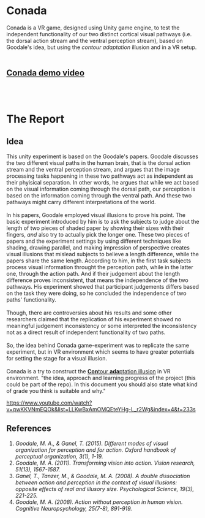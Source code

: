 # Conada

Conada is a VR game, designed using Unity game engine, to test the independent functionality of our two distinct cortical visual pathways (i.e. the dorsal action stream and the ventral perception stream), based on Goodale's idea, but using the *contour adaptation* illusion and in a VR setup.
<br><br>
## [Conada demo video](https://drive.google.com/open?id=1vbW_1EEhK2l4irJGXOWgsYVBBa1uOW9v)
<br><br>

# The Report
## Idea
This unity experiment is based on the Goodale's papers. Goodale discusses the two different visual paths in the human brain, that is the dorsal action stream and the ventral perception stream, and argues that the image processing tasks happening in these two pathways act as independent as their phyisical separation. In other words, he argues that while we act based on the visual information coming through the dorsal path, our perception is based on the information coming through the ventral path. And these two pathways might carry different interpretations of the world.<br><br>
In his papers, Goodale employed visual illusions to prove his point. The basic experiment introduced by him is to ask the subjects to judge about the length of two pieces of shaded paper by showing their sizes with their fingers, *and* also try to actually pick the longer one. These two pieces of papers and the experiment settings by using different techniques like shading, drawing parallel, and making impression of perspective creates visual illusions that mislead subjects to believe a length difference, while the papers share the same length. According to him, in the first task subjects process visual information throught the perception path, while in the latter one, through the action path. And if their judgement about the length difference proves inconsistent, that means the independence of the two pathways. His experiment showed that participant judgements differs based on the task they were doing, so he concluded the independence of two paths' functionality.
<br>
<br>Though, there are controversies about his results and some other researchers claimed that the replication of his experiment showed no meaningful judgement inconsistency or some interpreted the inconsistency not as a direct result of independent functionality of two paths.
<br>
<br>
So, the idea behind Conada game-experiment was to replicate the same experiment, but in VR environment which seems to have greater potentials for setting the stage for a visual illusion.<br><br>
Conada is a try to construct the [**Con**tour **ada**ptation illusion](https://michaelbach.de/ot/lum-contourAdapt/index.html) in VR environment.
"the idea, approach and learning progress of the project (this could be part of the repo). In this document you should also state what kind of grade you think is suitable and why."

https://www.youtube.com/watch?v=qwKKVNmEQOk&list=LLKwBxAmOMQEteYHg-L_r2Wg&index=4&t=233s

## References
1. *Goodale, M. A., & Ganel, T. (2015). Different modes of visual organization for perception and for action. Oxford handbook of perceptual organization, 3(1), 1-19.*
2. *Goodale, M. A. (2011). Transforming vision into action. Vision research, 51(13), 1567-1587.*
3. *Ganel, T., Tanzer, M., & Goodale, M. A. (2008). A double dissociation between action and perception in the context of visual illusions: opposite effects of real and illusory size. Psychological Science, 19(3), 221-225.*
4. *Goodale, M. A. (2008). Action without perception in human vision. Cognitive Neuropsychology, 25(7-8), 891-919.*
